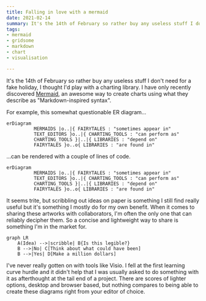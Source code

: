 ```yaml
---
title: Falling in love with a mermaid
date: 2021-02-14
summary: It's the 14th of February so rather buy any useless stuff I don't need for a fake holiday, I thought I'd play with a charting library.
tags:
- mermaid
- gridsome
- markdown
- chart
- visualisation

---
```


It's the 14th of February so rather buy any useless stuff I don't need for a fake holiday, I thought I'd play with a charting library. I have only recently discovered [Mermaid](https://mermaid-js.github.io/mermaid/#/), an awesome way to create charts using what they describe as "Markdown-inspired syntax".

For example, this somewhat questionable ER diagram...

```mermaid
erDiagram
          MERMAIDS |o..|{ FAIRYTALES : "sometimes appear in"
          TEXT_EDITORS }o..|{ CHARTING_TOOLS : "can perform as"
          CHARTING_TOOLS }|..|{ LIBRARIES : "depend on"
          FAIRYTALES }o..o{ LIBRARIES : "are found in"
```

...can be rendered with a couple of lines of code.

```
erDiagram
          MERMAIDS |o..|{ FAIRYTALES : "sometimes appear in"
          TEXT_EDITORS }o..|{ CHARTING_TOOLS : "can perform as"
          CHARTING_TOOLS }|..|{ LIBRARIES : "depend on"
          FAIRYTALES }o..o{ LIBRARIES : "are found in"
```

It seems trite, but scribbling out ideas on paper is something I still find really useful but it's something I mostly do for my own benefit. When it comes to sharing these artworks with collaborators, I'm often the only one that can reliably decipher them. So a concise and lightweight way to share is something I'm in the market for.

```mermaid
graph LR
    A(Idea) -->|scribble| B{Is this legible?}
    B -->|No| C[Think about what could have been]
    B -->|Yes| D[Make a million dollars]

```

I've never really gotten on with tools like Visio. I fell at the first learning curve hurdle and it didn't help that I was usually asked to do something with it as afterthought at the tail end of a project. There are scores of lighter options, desktop and browser based, but nothing compares to being able to create these diagrams right from your editor of choice.
